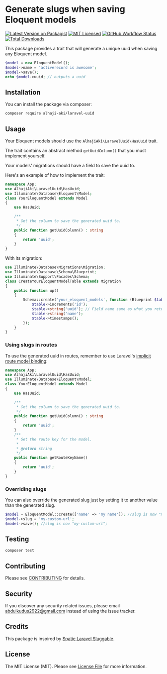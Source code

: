 # Generate slugs when saving Eloquent models

[![Latest Version on Packagist](https://img.shields.io/packagist/v/alhaji-aki/laravel-uuid.svg?style=flat-square)](https://packagist.org/packages/alhaji-aki/laravel-uuid)
[![MIT Licensed](https://img.shields.io/badge/license-MIT-brightgreen.svg?style=flat-square)](LICENSE.md)
[![GitHub Workflow Status](https://img.shields.io/github/workflow/status/alhaji-aki/laravel-uuid/run-tests?label=tests)](https://github.com/alhaji-aki/laravel-uuid/actions)
[![Total Downloads](https://img.shields.io/packagist/dt/alhaji-aki/laravel-uuid.svg?style=flat-square)](https://packagist.org/packages/alhaji-aki/laravel-uuid)

This package provides a trait that will generate a unique uuid when saving any Eloquent model.

```php
$model = new EloquentModel();
$model->name = 'activerecord is awesome';
$model->save();
echo $model->uuid; // outputs a uuid
```

## Installation

You can install the package via composer:

```bash
composer require alhaji-aki/laravel-uuid
```

## Usage

Your Eloquent models should use the `AlhajiAki\LaravelUuid\HasUuid` trait.

The trait contains an abstract method `getUuidColumn()` that you must implement yourself.

Your models' migrations should have a field to save the uuid to.

Here's an example of how to implement the trait:

```php
namespace App;
use AlhajiAki\LaravelUuid\HasUuid;
use Illuminate\Database\Eloquent\Model;
class YourEloquentModel extends Model
{
    use HasUuid;

    /**
     * Get the column to save the generated uuid to.
     */
    public function getUuidColumn() : string
    {
        return 'uuid';
    }
}
```

With its migration:

```php
use Illuminate\Database\Migrations\Migration;
use Illuminate\Database\Schema\Blueprint;
use Illuminate\Support\Facades\Schema;
class CreateYourEloquentModelTable extends Migration
{
    public function up()
    {
        Schema::create('your_eloquent_models', function (Blueprint $table) {
            $table->increments('id');
            $table->string('uuid'); // Field name same as what you return in `getUuidColumn`
            $table->string('name');
            $table->timestamps();
        });
    }
}
```

### Using slugs in routes

To use the generated uuid in routes, remember to use Laravel's [implicit route model binding](https://laravel.com/docs/8.x/routing#implicit-binding):

```php
namespace App;
use AlhajiAki\LaravelUuid\HasUuid;
use Illuminate\Database\Eloquent\Model;
class YourEloquentModel extends Model
{
    use HasUuid;

    /**
     * Get the column to save the generated uuid to.
     */
    public function getUuidColumn() : string
    {
        return 'uuid';
    }
    /**
     * Get the route key for the model.
     *
     * @return string
     */
    public function getRouteKeyName()
    {
        return 'uuid';
    }
}
```

### Overriding slugs

You can also override the generated slug just by setting it to another value than the generated slug.

```php
$model = EloquentModel::create(['name' => 'my name']); //slug is now "my-name";
$model->slug = 'my-custom-url';
$model->save(); //slug is now "my-custom-url";
```

## Testing

```bash
composer test
```

## Contributing

Please see [CONTRIBUTING](CONTRIBUTING.md) for details.

## Security

If you discover any security related issues, please email abdulkudus2922@gmail.com instead of using the issue tracker.

## Credits

This package is inspired by [Spatie Laravel Sluggable](https://github.com/spatie/laravel-sluggable).

## License

The MIT License (MIT). Please see [License File](LICENSE.md) for more information.
